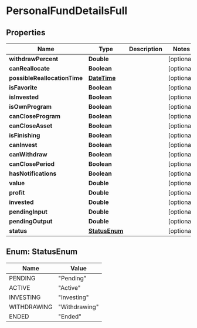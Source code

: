 
# PersonalFundDetailsFull

## Properties
Name | Type | Description | Notes
------------ | ------------- | ------------- | -------------
**withdrawPercent** | **Double** |  |  [optional]
**canReallocate** | **Boolean** |  |  [optional]
**possibleReallocationTime** | [**DateTime**](DateTime.md) |  |  [optional]
**isFavorite** | **Boolean** |  |  [optional]
**isInvested** | **Boolean** |  |  [optional]
**isOwnProgram** | **Boolean** |  |  [optional]
**canCloseProgram** | **Boolean** |  |  [optional]
**canCloseAsset** | **Boolean** |  |  [optional]
**isFinishing** | **Boolean** |  |  [optional]
**canInvest** | **Boolean** |  |  [optional]
**canWithdraw** | **Boolean** |  |  [optional]
**canClosePeriod** | **Boolean** |  |  [optional]
**hasNotifications** | **Boolean** |  |  [optional]
**value** | **Double** |  |  [optional]
**profit** | **Double** |  |  [optional]
**invested** | **Double** |  |  [optional]
**pendingInput** | **Double** |  |  [optional]
**pendingOutput** | **Double** |  |  [optional]
**status** | [**StatusEnum**](#StatusEnum) |  |  [optional]


<a name="StatusEnum"></a>
## Enum: StatusEnum
Name | Value
---- | -----
PENDING | &quot;Pending&quot;
ACTIVE | &quot;Active&quot;
INVESTING | &quot;Investing&quot;
WITHDRAWING | &quot;Withdrawing&quot;
ENDED | &quot;Ended&quot;



